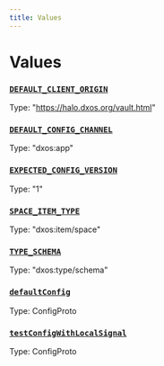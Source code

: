 ```yaml
---
title: Values
---
```

# Values 

### [`DEFAULT_CLIENT_ORIGIN`](https://github.com/dxos/protocols/blob/main/packages/sdk/client/src/packlets/client/config.ts#L10)
Type: "https://halo.dxos.org/vault.html"
### [`DEFAULT_CONFIG_CHANNEL`](https://github.com/dxos/protocols/blob/main/packages/sdk/client/src/packlets/client/config.ts#L7)
Type: "dxos:app"
### [`EXPECTED_CONFIG_VERSION`](https://github.com/dxos/protocols/blob/main/packages/sdk/client/src/packlets/client/config.ts#L12)
Type: "1"
### [`SPACE_ITEM_TYPE`](https://github.com/dxos/protocols/blob/main/packages/sdk/client/src/packlets/proxies/space-proxy.ts#L21)
Type: "dxos:item/space"
### [`TYPE_SCHEMA`]()
Type: "dxos:type/schema"
### [`defaultConfig`](https://github.com/dxos/protocols/blob/main/packages/sdk/client/src/packlets/client/config.ts#L14)
Type: ConfigProto
### [`testConfigWithLocalSignal`](https://github.com/dxos/protocols/blob/main/packages/sdk/client/src/packlets/testing/test-client-builder.ts#L13)
Type: ConfigProto